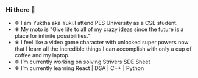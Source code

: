 ### Hi there 👋

- ❄ I am Yuktha aka Yuki.I attend PES University as a CSE student.
- ❄ My moto is "Give life to all of my crazy ideas since the future is a place for infinite possibilities."
- ❄ I feel like a video game character with unlocked super powers now that I learn all the incredible things I can accomplish with only a cup of coffee and my laptop.
- ❄ I’m currently working on solving Strivers SDE Sheet
- ❄ I’m currently learning React | DSA | C++ | Python


